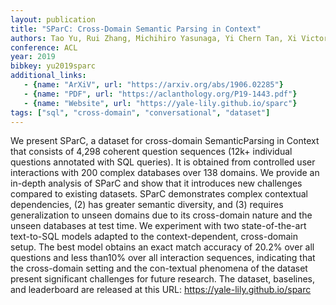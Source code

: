 ```yaml
---
layout: publication
title: "SParC: Cross-Domain Semantic Parsing in Context"
authors: Tao Yu, Rui Zhang, Michihiro Yasunaga, Yi Chern Tan, Xi Victoria Lin, Suyi Li, Heyang Er, Irene Li, Bo Pang, Tao Chen, Emily Ji, Shreya Dixit, David Proctor, Sungrok Shim, Jonathan Kraft, Vincent Zhang, Caiming Xiong, Richard Socher, Dragomir Radev
conference: ACL
year: 2019
bibkey: yu2019sparc
additional_links:
   - {name: "ArXiV", url: "https://arxiv.org/abs/1906.02285"}
   - {name: "PDF", url: "https://aclanthology.org/P19-1443.pdf"}
   - {name: "Website", url: "https://yale-lily.github.io/sparc"}
tags: ["sql", "cross-domain", "conversational", "dataset"]
---
```

We present SParC, a dataset for cross-domain SemanticParsing in Context that consists of 4,298 coherent question sequences (12k+ individual questions annotated with SQL queries). It is obtained from controlled user interactions with 200 complex databases over 138 domains. We provide an in-depth analysis of SParC and show that it introduces new challenges compared to existing datasets. SParC demonstrates complex contextual dependencies, (2) has greater semantic diversity, and (3) requires generalization to unseen domains due to its cross-domain nature and the unseen databases at test time. We experiment with two state-of-the-art text-to-SQL models adapted to the context-dependent, cross-domain setup. The best model obtains an exact match accuracy of 20.2% over all questions and less than10% over all interaction sequences, indicating that the cross-domain setting and the con-textual phenomena of the dataset present significant challenges for future research. The dataset, baselines, and leaderboard are released at this URL: https://yale-lily.github.io/sparc
